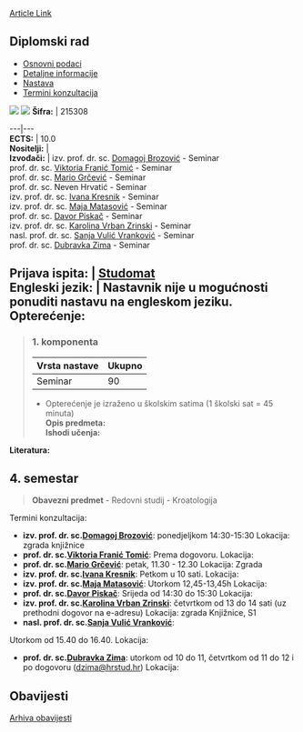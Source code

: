 [Article Link](https://www.fhs.hr/predmet/diprad_h)

## Diplomski rad
  * [Osnovni podaci](https://www.fhs.hr/predmet/diprad_h#v1id-904796_636442_1_0 "Osnovni podaci")
  * [Detaljne informacije](https://www.fhs.hr/predmet/diprad_h#v1id-904796_636442_1_1 "Detaljne informacije")
  * [Nastava](https://www.fhs.hr/predmet/diprad_h#v1id-904796_636442_1_2 "Nastava")
  * [Termini konzultacija](https://www.fhs.hr/predmet/diprad_h#v1id-904796_636442_1_3 "Termini konzultacija")


[![](https://www.fhs.hr/img/flags/gif/hr.gif)](https://www.fhs.hr/predmet/diprad_h) [![](https://www.fhs.hr/img/flags/gif/gb.gif)](https://www.fhs.hr/en/course/masthe_d)
**Šifra:** |  215308  
  
---|---  
**ECTS:** |  10.0   
**Nositelji:** |   
**Izvođači:** |  izv. prof. dr. sc. [Domagoj Brozović](https://www.fhs.hr/djelatnik/domagoj.brozovic) - Seminar  
prof. dr. sc. [Viktoria Franić Tomić](https://www.fhs.hr/djelatnik/viktoria.franic_tomic) - Seminar  
prof. dr. sc. [Mario Grčević](https://www.fhs.hr/djelatnik/mario.grcevic) - Seminar  
prof. dr. sc. Neven Hrvatić - Seminar  
izv. prof. dr. sc. [Ivana Kresnik](https://www.fhs.hr/djelatnik/ivana.kresnik) - Seminar  
izv. prof. dr. sc. [Maja Matasović](https://www.fhs.hr/djelatnik/maja.matasovic) - Seminar  
prof. dr. sc. [Davor Piskač](https://www.fhs.hr/djelatnik/davor.piskac) - Seminar  
izv. prof. dr. sc. [Karolina Vrban Zrinski](https://www.fhs.hr/djelatnik/karolina.vrban_zrinski) - Seminar  
nasl. prof. dr. sc. [Sanja Vulić Vranković](https://www.fhs.hr/djelatnik/sanja.vulic_vrankovic) - Seminar  
prof. dr. sc. [Dubravka Zima](https://www.fhs.hr/djelatnik/dubravka.zima) - Seminar  
  
**Prijava ispita:** |  [Studomat](http://www.isvu.hr/studomat)  
**Engleski jezik:** |  Nastavnik nije u mogućnosti ponuditi nastavu na engleskom jeziku.   
**Opterećenje:**  
---  
> ### 1. komponenta
> | Vrsta nastave | Ukupno  
> ---|---  
> Seminar | 90  
> * Opterećenje je izraženo u školskim satima (1 školski sat = 45 minuta)   
**Opis predmeta:**  
> **Ishodi učenja:**  

  
**Literatura:**  

  
**4. semestar**  
---  
> **Obavezni predmet** - Redovni studij - Kroatologija  
>   
Termini konzultacija: 
  * **izv. prof. dr. sc.[Domagoj Brozović](https://www.fhs.hr/djelatnik/domagoj.brozovic)**: 
ponedjeljkom 14:30-15:30
Lokacija: zgrada knjižnice 
  * **prof. dr. sc.[Viktoria Franić Tomić](https://www.fhs.hr/djelatnik/viktoria.franic_tomic)**: 
Prema dogovoru.
Lokacija: 
  * **prof. dr. sc.[Mario Grčević](https://www.fhs.hr/djelatnik/mario.grcevic)**: 
petak, 11.30 - 12.30
Lokacija: Zgrada 
  * **izv. prof. dr. sc.[Ivana Kresnik](https://www.fhs.hr/djelatnik/ivana.kresnik)**: 
Petkom u 10 sati.
Lokacija: 
  * **izv. prof. dr. sc.[Maja Matasović](https://www.fhs.hr/djelatnik/maja.matasovic)**: 
Utorkom 12,45-13,45h
Lokacija: 
  * **prof. dr. sc.[Davor Piskač](https://www.fhs.hr/djelatnik/davor.piskac)**: 
Srijeda od 14:30 do 15:30
Lokacija: 
  * **izv. prof. dr. sc.[Karolina Vrban Zrinski](https://www.fhs.hr/djelatnik/karolina.vrban_zrinski)**: 
četvrtkom od 13 do 14 sati (uz prethodni dogovor na e-adresu)
Lokacija: zgrada Knjižnice, S1 
  * **nasl. prof. dr. sc.[Sanja Vulić Vranković](https://www.fhs.hr/djelatnik/sanja.vulic_vrankovic)**: 
  
Utorkom od 15.40 do 16.40.
Lokacija: 
  * **prof. dr. sc.[Dubravka Zima](https://www.fhs.hr/djelatnik/dubravka.zima)**: 
utorkom od 10 do 11, četvrtkom od 11 do 12 i po dogovoru (dzima@hrstud.hr)
Lokacija: 


## Obavijesti
[Arhiva obavijesti](https://www.fhs.hr/predmet/diprad_h?@=21cj3#news_120362 "Arhiva obavijesti")
